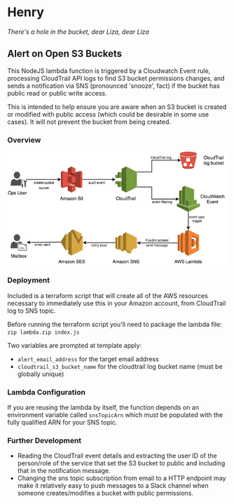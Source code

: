 # Henry
_There's a hole in the bucket, dear Liza, dear Liza_
## Alert on Open S3 Buckets

This NodeJS lambda function is triggered by a Cloudwatch Event rule, processing CloudTrail API logs to find S3 bucket permissions changes, and sends a notification via SNS (pronounced 'snooze', fact) if the bucket has public read or public write access.

This is intended to help ensure you are aware when an S3 bucket is created or modified with public access (which could be desirable in some use cases). It will not prevent the bucket from being created.

### Overview

![Process flow from S3 permission change to email alert](alert_open_s3_buckets.png)

### Deployment

Included is a terraform script that will create all of the AWS resources necessary to immediately use this in your Amazon account, from CloudTrail log to SNS topic.

Before running the terraform script you'll need to package the lambda file: `zip lambda.zip index.js`

Two variables are prompted at template apply:
- `alert_email_address` for the target email address
- `cloudtrail_s3_bucket_name` for the cloudtrail log bucket name (must be globally unique)

### Lambda Configuration

If you are reusing the lambda by itself, the function depends on an environment variable called `snsTopicArn` which must be populated with the fully qualified ARN for your SNS topic.

### Further Development

- Reading the CloudTrail event details and extracting the user ID of the person/role of the service that set the S3 bucket to public and including that in the notification message.
- Changing the sns topic subscription from email to a HTTP endpoint may make it relatively easy to push messages to a Slack channel when someone creates/modifies a bucket with public permissions.